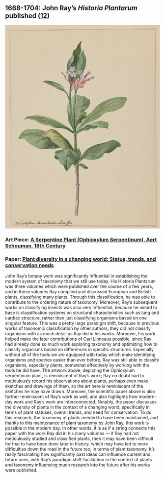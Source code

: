 ## 1668-1704: John Ray’s <em>Historia Plantarum</em> published ([12](https://library.si.edu/digital-library/book/historia-plantarum-ray-john))

![pic](/images/1668-1704.jpg)

### Art Piece: [A Serpentine Plant (Ophioxylum Serpentinum), Aert Schouman, 18th Century](https://hvrd.art/o/360614)

### Paper: [Plant diversity in a changing world: Status, trends, and conservation needs](https://www.sciencedirect.com/science/article/pii/S2468265916300300)

John Ray’s botany work was significantly influential in establishing the modern system of taxonomy that we still use today. His Historia Plantarum was three volumes which were published over the course of a few years, and in these volumes Ray compiled and discussed European and British plants, classifying many plants. Through this classification, he was able to contribute to the ordering nature of taxonomy. Moreover, Ray’s subsequent works on classifying insects was also very influential, because he aimed to base is classification systems on structural characteristics such as lung and cardiac structure, rather than just classifying organisms based on one singular feature. This was a pretty large paradigm shift, because in previous works of taxonomic classification by other authors, they did not classify organisms with as much detail as Ray did in his works. Moreover, his work helped make the later contributions of Carl Linneaus possible, since Ray had already done so much work exploring taxonomy and optimizing how to classify organisms based on differences in specific structures. Especially without all of the tools we are equipped with today which make identifying organisms and species easier than ever before, Ray was still able to classify organisms, especially plants, somewhat effectively by working with the tools he did have. The artwork above, depicting the Ophioxylum serpentinum plant, is reminiscent of Ray’s work; Ray no doubt had to meticulously record his observations about plants, perhaps even make sketches and drawings of them, so the art here is reminiscent of the sketches he may have drawn. Moreover, the scientific paper above is also further reminiscent of Ray’s work as well, and also highlights how modern-day work and Ray’s work are interconnected. Notably, the paper discusses the diversity of plants in the context of a changing world, specifically in terms of plant statuses, overall trends, and need for conservation. To do this research, the taxonomy of plants needed to have been maintained, and thanks to this maintenance of plant taxonomy by John Ray, this work is possible in the modern day. In other words, it is as if a string connects this paper with the work Ray did in his many volumes — if Ray had not meticulously studied and classified plants, then it may have been difficult for that to have been done later in history, which may have led to more difficulties down the road in the future too, in terms of plant taxonomy. It’s really fascinating how significantly past ideas can influence current and future ones, with Ray’s paradigm shift-facilitation in the context of plants and taxonomy influencing much research into the future after his works were published. 
